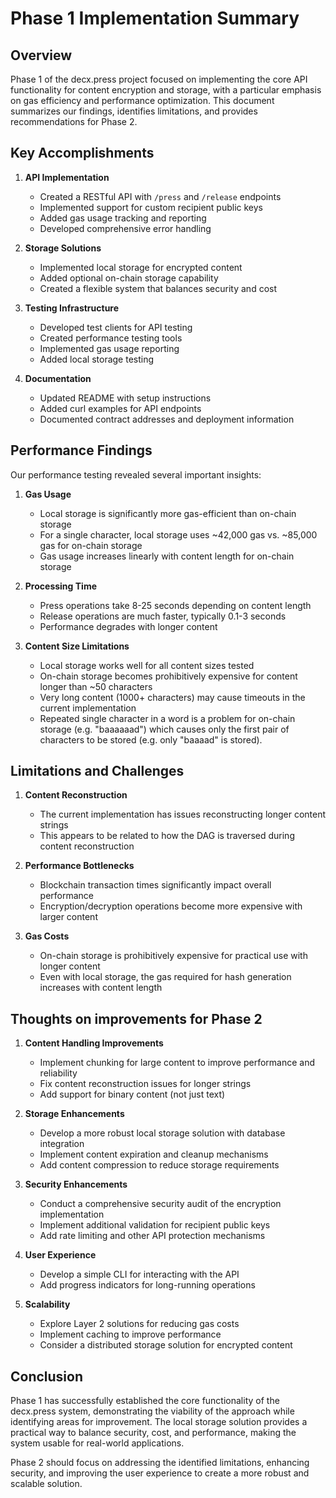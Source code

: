 # Phase 1 Implementation Summary

## Overview

Phase 1 of the decx.press project focused on implementing the core API functionality for content encryption and storage, with a particular emphasis on gas efficiency and performance optimization. This document summarizes our findings, identifies limitations, and provides recommendations for Phase 2.

## Key Accomplishments

1. **API Implementation**

    - Created a RESTful API with `/press` and `/release` endpoints
    - Implemented support for custom recipient public keys
    - Added gas usage tracking and reporting
    - Developed comprehensive error handling

2. **Storage Solutions**

    - Implemented local storage for encrypted content
    - Added optional on-chain storage capability
    - Created a flexible system that balances security and cost

3. **Testing Infrastructure**

    - Developed test clients for API testing
    - Created performance testing tools
    - Implemented gas usage reporting
    - Added local storage testing

4. **Documentation**
    - Updated README with setup instructions
    - Added curl examples for API endpoints
    - Documented contract addresses and deployment information

## Performance Findings

Our performance testing revealed several important insights:

1. **Gas Usage**

    - Local storage is significantly more gas-efficient than on-chain storage
    - For a single character, local storage uses ~42,000 gas vs. ~85,000 gas for on-chain storage
    - Gas usage increases linearly with content length for on-chain storage

2. **Processing Time**

    - Press operations take 8-25 seconds depending on content length
    - Release operations are much faster, typically 0.1-3 seconds
    - Performance degrades with longer content

3. **Content Size Limitations**
    - Local storage works well for all content sizes tested
    - On-chain storage becomes prohibitively expensive for content longer than ~50 characters
    - Very long content (1000+ characters) may cause timeouts in the current implementation
    - Repeated single character in a word is a problem for on-chain storage (e.g. "baaaaaad") which causes only the first pair of characters to be stored (e.g. only "baaaad" is stored).

## Limitations and Challenges

1. **Content Reconstruction**

    - The current implementation has issues reconstructing longer content strings
    - This appears to be related to how the DAG is traversed during content reconstruction

2. **Performance Bottlenecks**

    - Blockchain transaction times significantly impact overall performance
    - Encryption/decryption operations become more expensive with larger content

3. **Gas Costs**
    - On-chain storage is prohibitively expensive for practical use with longer content
    - Even with local storage, the gas required for hash generation increases with content length

## Thoughts on improvements for Phase 2

1. **Content Handling Improvements**

    - Implement chunking for large content to improve performance and reliability
    - Fix content reconstruction issues for longer strings
    - Add support for binary content (not just text)

2. **Storage Enhancements**

    - Develop a more robust local storage solution with database integration
    - Implement content expiration and cleanup mechanisms
    - Add content compression to reduce storage requirements

3. **Security Enhancements**

    - Conduct a comprehensive security audit of the encryption implementation
    - Implement additional validation for recipient public keys
    - Add rate limiting and other API protection mechanisms

4. **User Experience**

    - Develop a simple CLI for interacting with the API
    - Add progress indicators for long-running operations

5. **Scalability**
    - Explore Layer 2 solutions for reducing gas costs
    - Implement caching to improve performance
    - Consider a distributed storage solution for encrypted content

## Conclusion

Phase 1 has successfully established the core functionality of the decx.press system, demonstrating the viability of the approach while identifying areas for improvement. The local storage solution provides a practical way to balance security, cost, and performance, making the system usable for real-world applications.

Phase 2 should focus on addressing the identified limitations, enhancing security, and improving the user experience to create a more robust and scalable solution.
